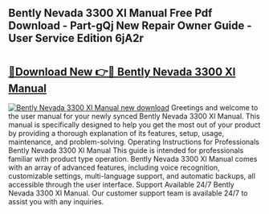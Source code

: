 ## Bently Nevada 3300 Xl Manual Free Pdf Download - Part-gQj New Repair Owner Guide - User Service Edition 6jA2r

# <h2><a href="http://bc34635.oget.top/?id=Bently+Nevada+3300+Xl+Manual">🔗Download New 👉🔴 Bently Nevada 3300 Xl Manual</a></h2>

[![Bently Nevada 3300 Xl Manual new download](https://i.imgur.com/5g1atiW.png)](http://bc34635.oget.top/?id=Bently+Nevada+3300+Xl+Manual)
Greetings and welcome to the user manual for your newly synced Bently Nevada 3300 Xl Manual. This manual is specifically designed to help you get the most out of your product by providing a thorough explanation of its features, setup, usage, maintenance, and problem-solving. Operating Instructions for Professionals Bently Nevada 3300 Xl Manual This guide is intended for professionals familiar with product type operation. Bently Nevada 3300 Xl Manual comes with an array of advanced features, including voice recognition, customizable settings, multi-language support, and automatic backups, all accessible through the user interface. Support Available 24/7 Bently Nevada 3300 Xl Manual. Our customer support team is available 24/7 to assist you with any inquiries.

